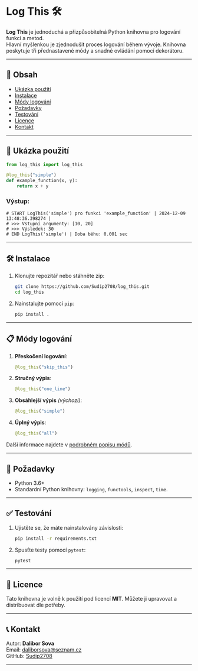 # Log This 🛠️

**Log This** je jednoduchá a přizpůsobitelná Python knihovna pro logování funkcí a metod.  
Hlavní myšlenkou je zjednodušit proces logování během vývoje. 
Knihovna poskytuje tři přednastavené módy a snadné ovládání pomocí dekorátoru.

---

## 📖 Obsah

- [Ukázka použití](#-ukázka-použití)
- [Instalace](#-instalace)
- [Módy logování](#-módy-logování)
- [Požadavky](#-požadavky)
- [Testování](#-testování)
- [Licence](#-licence)
- [Kontakt](#-kontakt)

---

## 🚀 Ukázka použití

```python
from log_this import log_this

@log_this("simple")
def example_function(x, y):
    return x + y
```

### Výstup:
```plaintext
# START LogThis('simple') pro funkci 'example_function' | 2024-12-09 13:48:36.398274 |
# >>> Vstupní argumenty: [10, 20]
# >>> Výsledek: 30
# END LogThis('simple') | Doba běhu: 0.001 sec
```

---

## 🛠 Instalace

1. Klonujte repozitář nebo stáhněte zip:
   ```bash
   git clone https://github.com/Sudip2708/log_this.git
   cd log_this
   ```

2. Nainstalujte pomocí `pip`:
   ```bash
   pip install .
   ```

---

## 📋 Módy logování

1. **Přeskočení logování**:  
   ```python
   @log_this("skip_this")
   ```

2. **Stručný výpis**:  
   ```python
   @log_this("one_line")
   ```

3. **Obsáhlejší výpis** *(výchozí)*:  
   ```python
   @log_this("simple")
   ```

4. **Úplný výpis**:  
   ```python
   @log_this("all")
   ```

Další informace najdete v [podrobném popisu módů](about_data/mode_descriptions/mode_simple.md).

---

## 🔧 Požadavky

- Python 3.6+
- Standardní Python knihovny: `logging`, `functools`, `inspect`, `time`.

---

## ✅ Testování

1. Ujistěte se, že máte nainstalovány závislosti:
   ```bash
   pip install -r requirements.txt
   ```

2. Spusťte testy pomocí `pytest`:
   ```bash
   pytest
   ```

---

## 📜 Licence

Tato knihovna je volně k použití pod licencí **MIT**. Můžete ji upravovat a distribuovat dle potřeby.

---

## 📞 Kontakt

Autor: **Dalibor Sova**  
Email: [daliborsova@seznam.cz](mailto:daliborsova@seznam.cz)  
GitHub: [Sudip2708](https://github.com/Sudip2708)

---
